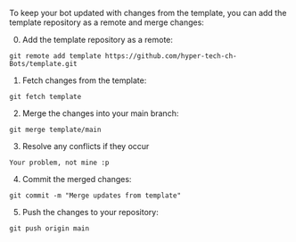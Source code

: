 To keep your bot updated with changes from the template, you can add the template repository as a remote and merge changes:

0. Add the template repository as a remote:
```
git remote add template https://github.com/hyper-tech-ch-Bots/template.git
```

1. Fetch changes from the template:
```
git fetch template
```

2. Merge the changes into your main branch:
```
git merge template/main
```

3. Resolve any conflicts if they occur
```
Your problem, not mine :p
```

4. Commit the merged changes:
```
git commit -m "Merge updates from template"
```

5. Push the changes to your repository:
```
git push origin main
```
